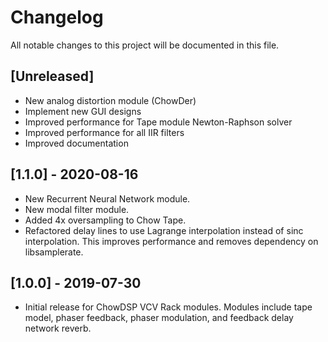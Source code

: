 # Changelog
All notable changes to this project will be documented in
this file.

## [Unreleased]
- New analog distortion module (ChowDer)
- Implement new GUI designs
- Improved performance for Tape module Newton-Raphson solver
- Improved performance for all IIR filters
- Improved documentation

## [1.1.0] - 2020-08-16
- New Recurrent Neural Network module.
- New modal filter module.
- Added 4x oversampling to Chow Tape.
- Refactored delay lines to use Lagrange interpolation instead of sinc
  interpolation. This improves performance and removes dependency on
  libsamplerate.

## [1.0.0] - 2019-07-30
- Initial release for ChowDSP VCV Rack modules. Modules include
  tape model, phaser feedback, phaser modulation, and feedback
  delay network reverb.